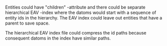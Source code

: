 Entities could have "children" -attribute and there could be separate hierarchical EAV -index where the datoms would start with a sequence of entity ids in the hierarchy. The EAV index could leave out entities that have a parent to save space.

The hierarchical EAV index file could compress the id paths because consequent datoms in the index have similar paths.